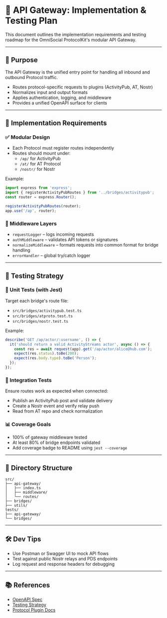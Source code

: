 # 🚦 API Gateway: Implementation & Testing Plan

This document outlines the implementation requirements and testing roadmap for the OmniSocial ProtocolKit's modular API Gateway.

---

## 🧠 Purpose

The API Gateway is the unified entry point for handling all inbound and outbound Protocol traffic.

- Routes protocol-specific requests to plugins (ActivityPub, AT, Nostr)
- Normalizes input and output formats
- Applies authentication, logging, and middleware
- Provides a unified OpenAPI surface for clients

---

## 🔧 Implementation Requirements

### ✅ Modular Design

- Each Protocol must register routes independently
- Routes should mount under:
  - `/ap/` for ActivityPub
  - `/at/` for AT Protocol
  - `/nostr/` for Nostr

Example:
```ts
import express from 'express';
import { registerActivityPubRoutes } from '../bridges/activitypub';
const router = express.Router();

registerActivityPubRoutes(router);
app.use('/ap', router);
```

### 🔁 Middleware Layers

- `requestLogger` – logs incoming requests
- `authMiddleware` – validates API tokens or signatures
- `normalizeMiddleware` – formats requests into common format for bridge handling
- `errorHandler` – global try/catch logger

---

## 🧪 Testing Strategy

### 🧬 Unit Tests (with Jest)

Target each bridge's route file:

- `src/bridges/activitypub.test.ts`
- `src/bridges/atproto.test.ts`
- `src/bridges/nostr.test.ts`

Example:
```ts
describe('GET /ap/actor/:username', () => {
  it('should return a valid ActivityStreams actor', async () => {
    const res = await request(app).get('/ap/actor/alice@hub.com');
    expect(res.status).toBe(200);
    expect(res.body.type).toBe('Person');
  });
});
```

### 🔗 Integration Tests

Ensure routes work as expected when connected:

- Publish an ActivityPub post and validate delivery
- Create a Nostr event and verify relay push
- Read from AT repo and check normalization

### 📊 Coverage Goals

- 100% of gateway middleware tested
- At least 80% of bridge endpoints validated
- Add coverage badge to README using `jest --coverage`

---

## 🧱 Directory Structure

```
src/
├── api-gateway/
│   ├── index.ts
│   ├── middleware/
│   └── routes/
├── bridges/
├── utils/
tests/
├── api-gateway/
└── bridges/
```

---

## 🛠 Dev Tips

- Use Postman or Swagger UI to mock API flows
- Test against public Nostr relays and PDS endpoints
- Log request and response headers for debugging

---

## 📚 References

- [OpenAPI Spec](../docs/openapi.json)
- [Testing Strategy](../docs/enhanced-testing-suite.md)
- [Protocol Plugin Docs](../docs/protocols/)

